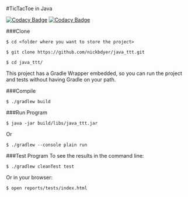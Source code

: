 #TicTacToe in Java

[![Codacy Badge](https://api.codacy.com/project/badge/Grade/07dfccca9d3e4a1bb18cf9a77093187d)](https://www.codacy.com/app/nbdyer/java_ttt?utm_source=github.com&amp;utm_medium=referral&amp;utm_content=nickbdyer/java_ttt&amp;utm_campaign=Badge_Grade) [![Codacy Badge](https://api.codacy.com/project/badge/Coverage/07dfccca9d3e4a1bb18cf9a77093187d)](https://www.codacy.com/app/nbdyer/java_ttt?utm_source=github.com&amp;utm_medium=referral&amp;utm_content=nickbdyer/java_ttt&amp;utm_campaign=Badge_Grade)

###Clone

```shell
$ cd <folder where you want to store the project>

$ git clone https://github.com/nickbdyer/java_ttt.git

$ cd java_ttt/
```

This project has a Gradle Wrapper embedded, so you can run the project and tests without having Gradle on your path.

###Compile
```shell
$ ./gradlew build
```

###Run Program
```shell
$ java -jar build/libs/java_ttt.jar
```
Or
```shell
$ ./gradlew --console plain run
```

###Test Program
To see the results in the command line:
```shell
$ ./gradlew cleanTest test
```
Or in your browser:
```shell
$ open reports/tests/index.html
```



